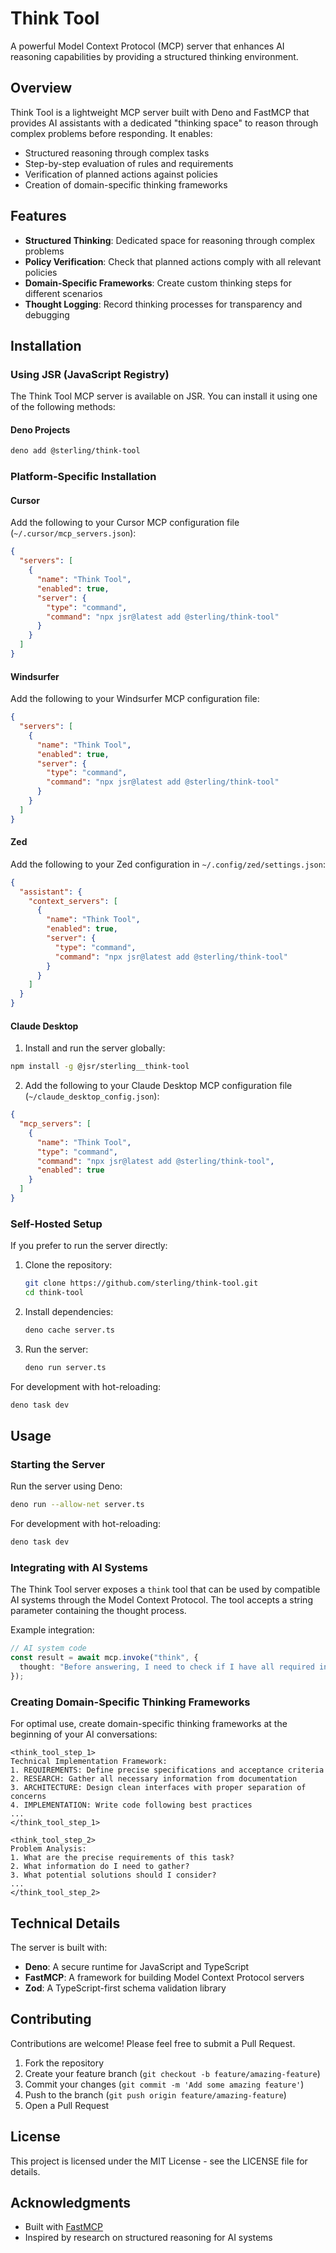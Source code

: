 # Think Tool

A powerful Model Context Protocol (MCP) server that enhances AI reasoning capabilities by providing a structured thinking environment.

## Overview

Think Tool is a lightweight MCP server built with Deno and FastMCP that provides AI assistants with a dedicated "thinking space" to reason through complex problems before responding. It enables:

- Structured reasoning through complex tasks
- Step-by-step evaluation of rules and requirements
- Verification of planned actions against policies
- Creation of domain-specific thinking frameworks

## Features

- **Structured Thinking**: Dedicated space for reasoning through complex problems
- **Policy Verification**: Check that planned actions comply with all relevant policies
- **Domain-Specific Frameworks**: Create custom thinking steps for different scenarios
- **Thought Logging**: Record thinking processes for transparency and debugging

## Installation

### Using JSR (JavaScript Registry)

The Think Tool MCP server is available on JSR. You can install it using one of the following methods:

#### Deno Projects

```bash
deno add @sterling/think-tool
```

### Platform-Specific Installation

#### Cursor

Add the following to your Cursor MCP configuration file (`~/.cursor/mcp_servers.json`):

```json
{
  "servers": [
    {
      "name": "Think Tool",
      "enabled": true,
      "server": {
        "type": "command",
        "command": "npx jsr@latest add @sterling/think-tool"
      }
    }
  ]
}
```

#### Windsurfer

Add the following to your Windsurfer MCP configuration file:

```json
{
  "servers": [
    {
      "name": "Think Tool",
      "enabled": true,
      "server": {
        "type": "command",
        "command": "npx jsr@latest add @sterling/think-tool"
      }
    }
  ]
}
```

#### Zed

Add the following to your Zed configuration in `~/.config/zed/settings.json`:

```json
{
  "assistant": {
    "context_servers": [
      {
        "name": "Think Tool",
        "enabled": true,
        "server": {
          "type": "command",
          "command": "npx jsr@latest add @sterling/think-tool"
        }
      }
    ]
  }
}
```

#### Claude Desktop

1. Install and run the server globally:

```bash
npm install -g @jsr/sterling__think-tool
```

2. Add the following to your Claude Desktop MCP configuration file (`~/claude_desktop_config.json`):

```json
{
  "mcp_servers": [
    {
      "name": "Think Tool",
      "type": "command",
      "command": "npx jsr@latest add @sterling/think-tool",
      "enabled": true
    }
  ]
}
```

### Self-Hosted Setup

If you prefer to run the server directly:

1. Clone the repository:
   ```bash
   git clone https://github.com/sterling/think-tool.git
   cd think-tool
   ```

2. Install dependencies:
   ```bash
   deno cache server.ts
   ```

3. Run the server:
   ```bash
   deno run server.ts
   ```

For development with hot-reloading:
```bash
deno task dev
```

## Usage

### Starting the Server

Run the server using Deno:

```bash
deno run --allow-net server.ts
```

For development with hot-reloading:

```bash
deno task dev
```

### Integrating with AI Systems

The Think Tool server exposes a `think` tool that can be used by compatible AI systems through the Model Context Protocol. The tool accepts a string parameter containing the thought process.

Example integration:

```typescript
// AI system code
const result = await mcp.invoke("think", {
  thought: "Before answering, I need to check if I have all required information..."
});
```

### Creating Domain-Specific Thinking Frameworks

For optimal use, create domain-specific thinking frameworks at the beginning of your AI conversations:

```
<think_tool_step_1>
Technical Implementation Framework:
1. REQUIREMENTS: Define precise specifications and acceptance criteria
2. RESEARCH: Gather all necessary information from documentation
3. ARCHITECTURE: Design clean interfaces with proper separation of concerns
4. IMPLEMENTATION: Write code following best practices
...
</think_tool_step_1>

<think_tool_step_2>
Problem Analysis:
1. What are the precise requirements of this task?
2. What information do I need to gather?
3. What potential solutions should I consider?
...
</think_tool_step_2>
```

## Technical Details

The server is built with:

- **Deno**: A secure runtime for JavaScript and TypeScript
- **FastMCP**: A framework for building Model Context Protocol servers
- **Zod**: A TypeScript-first schema validation library

## Contributing

Contributions are welcome! Please feel free to submit a Pull Request.

1. Fork the repository
2. Create your feature branch (`git checkout -b feature/amazing-feature`)
3. Commit your changes (`git commit -m 'Add some amazing feature'`)
4. Push to the branch (`git push origin feature/amazing-feature`)
5. Open a Pull Request

## License

This project is licensed under the MIT License - see the LICENSE file for details.

## Acknowledgments

- Built with [FastMCP](https://github.com/spencerc99/fastmcp)
- Inspired by research on structured reasoning for AI systems
